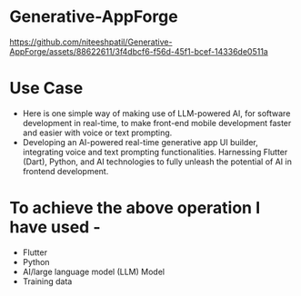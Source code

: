 # Generative-AppForge

https://github.com/niteeshpatil/Generative-AppForge/assets/88622611/3f4dbcf6-f56d-45f1-bcef-14336de0511a

#  Use Case
 - Here is one simple way of making use of LLM-powered AI, for software development in real-time,
   to make front-end mobile development faster and easier with voice or text prompting.
 - Developing an AI-powered real-time generative app UI builder, integrating voice and text prompting
functionalities. Harnessing Flutter (Dart), Python, and AI technologies to fully unleash the potential of AI in
frontend development.

# To achieve the above operation I have used -
 - Flutter
 - Python
 - AI/large language model (LLM) Model
 - Training data
 
